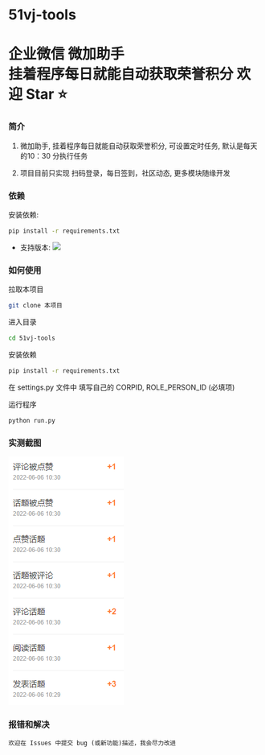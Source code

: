 # 51vj-tools
企业微信 微加助手  
挂着程序每日就能自动获取荣誉积分 欢迎 Star ⭐
=======
### 简介

1. 微加助手, 挂着程序每日就能自动获取荣誉积分, 可设置定时任务, 默认是每天的10：30 分执行任务

2. 项目目前只实现 扫码登录，每日签到，社区动态, 更多模块随缘开发

### 依赖

安装依赖: 
```bash
pip install -r requirements.txt
```

* 支持版本: ![](https://img.shields.io/badge/Python-3.0+-blue.svg)


### 如何使用
拉取本项目
```bash
git clone 本项目
```
进入目录
```bash
cd 51vj-tools
```
安装依赖
```bash
pip install -r requirements.txt
```

在 settings.py 文件中 填写自己的 CORPID, ROLE_PERSON_ID (必填项)

运行程序
```bash
python run.py
```

### 实测截图

![图片标题](https://github.com/aiden2048/51vj-tools/blob/main/images/%E6%90%9C%E7%8B%97%E6%88%AA%E5%9B%BE20220606113410.png?)
### 报错和解决

    欢迎在 Issues 中提交 bug (或新功能)描述，我会尽力改进
